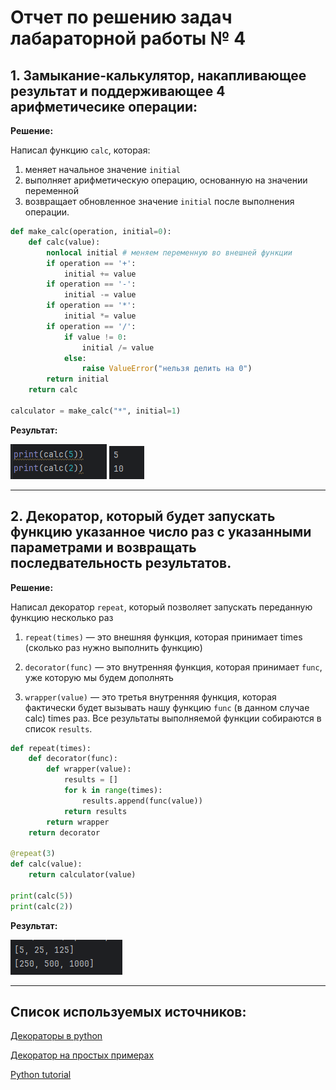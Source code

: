 # Отчет по решению задач лабараторной работы № 4

## 1. Замыкание-калькулятор, накапливающее результат и поддерживающее 4 арифметичесике операции:

**Решение:**

Написал функцию `calc`, которая:

1. меняет начальное значение `initial`
2. выполняет арифметическую операцию, основанную на значении переменной 
3. возвращает обновленное значение `initial` после выполнения операции.

```python
def make_calc(operation, initial=0):
    def calc(value):
        nonlocal initial # меняем переменную во внешней функции
        if operation == '+':
            initial += value
        if operation == '-':
            initial -= value
        if operation == '*':
            initial *= value
        if operation == '/':
            if value != 0:
                initial /= value
            else:
                raise ValueError("нельзя делить на 0")
        return initial
    return calc

calculator = make_calc("*", initial=1)
```

**Результат:**

![img_1.png](Screens/img_1.png)
![img.png](Screens/img.png)

--- 

## 2. Декоратор, который будет запускать функцию указанное число раз с указанными параметрами и возвращать последвательность результатов.

**Решение:**

Написал декоратор `repeat`, который позволяет запускать переданную функцию несколько раз

1. `repeat(times)` — это внешняя функция, которая принимает times (сколько раз нужно выполнить функцию)


2. `decorator(func)` — это внутренняя функция, которая принимает `func`, уже которую мы будем дополнять


3. `wrapper(value)` — это третья внутренняя функция, которая фактически будет вызывать нашу функцию `func` (в данном случае calc) times раз. Все результаты выполняемой функции собираются в список `results`.



```python
def repeat(times):
    def decorator(func):
        def wrapper(value):
            results = []
            for k in range(times):
                results.append(func(value))
            return results
        return wrapper
    return decorator

@repeat(3)
def calc(value):
    return calculator(value)

print(calc(5))
print(calc(2))
```

**Результат:**

![img_2.png](Screens%2Fimg_2.png)

---

## Список используемых источников:

[Декораторы в python](https://sky.pro/media/chto-takoe-dekoratory-v-python/)

[Декоратор на простых примерах](https://youtu.be/OowVVZHzZMc?si=pCn30rj6444xFT35)

[Python tutorial](https://docs.python.org/3/tutorial/)

